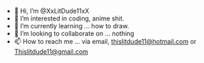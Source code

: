 - 👋 Hi, I’m @XxLitDude11xX
- 👀 I’m interested in coding, anime shit.
- 🌱 I’m currently learning ... how to draw.
- 💞️ I’m looking to collaborate on ... nothing
- 📫 How to reach me ... via email, thislitdude11@hotmail.com or Thislitdude11@gmail.com

<!---
XxLitDude11xX/XxLitDude11xX is a ✨ special ✨ repository because its `README.md` (this file) appears on your GitHub profile.
You can click the Preview link to take a look at your changes.
--->
